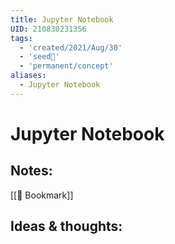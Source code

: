 ```yaml
---
title: Jupyter Notebook
UID: 210830231356
tags:
  - 'created/2021/Aug/30'
  - 'seed🥜'
  - 'permanent/concept'
aliases:
  - Jupyter Notebook
---
```

# Jupyter Notebook

## Notes:
[[📑 Bookmark]]

## Ideas & thoughts:
